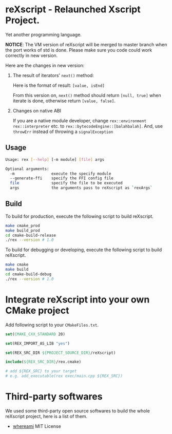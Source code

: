 # reXscript - Relaunched Xscript Project.

Yet another programming language.

**NOTICE**: The VM version of reXscript will be merged to master branch when the port works of std is done. Please make sure you code could work correctly in new version.

Here are the changes in new version:

1. The result of iterators' `next()` method:
    
    Here is the format of result: `[value, isEnd]`

    From this version on, `next()` method should return `[null, true]` when iterate is done, otherwise return `[value, false]`.

2. Changes on native ABI

    If you are a native module developer, change `rex::environment` `rex::interpreter` etc. to `rex::bytecodeEngine::[balahbalah]`. And, use `throwErr` instead of throwing a `signalException`     

## Usage

```bash
Usage: rex [--help] [-m module] [file] args

Optional arguments: 
  -m                execute the specify module 
  --generate-ffi	specify the FFI config file
  file          	specify the file to be executed
  args              the arguments pass to reXscript as `rexArgs`
```

## Build

To build for production, execute the following script to build reXscript.

```bash
make cmake_prod
make build_prod
cd cmake-build-release
./rex --version # 1.0
```

To build for debugging or developing, execute the following script to build reXscript.

```bash
make cmake
make build
cd cmake-build-debug
./rex --version # 1.0
```

# Integrate reXscript into your own CMake project

Add following script to your `CMakeFiles.txt`.

```cmake
set(CMAKE_CXX_STANDARD 20)

set(REX_IMPORT_AS_LIB "yes")

set(REX_SRC_DIR ${PROJECT_SOURCE_DIR}/reXscript)

include(${REX_SRC_DIR}/rex.cmake)

# add ${REX_SRC} to your target
# e.g. add_executable(rex exec/main.cpp ${REX_SRC})
```

# Third-party softwares

We used some third-party open source softwares to build the whole reXscript project, here is a list of them.

- [whereami](https://github.com/gpakosz/whereami) MIT License
